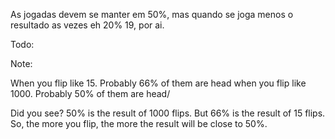 As jogadas devem se manter em 50%, mas quando se joga menos o resultado as vezes eh 20% 19, por ai.

Todo:

Note:

When you flip like 15. Probably 66% of them are head
when you flip like 1000. Probably 50% of them are head/

Did you see? 50% is the result of 1000 flips. But 66% is the result of 15 flips. So, the more you flip, the more the result will be close to 50%.